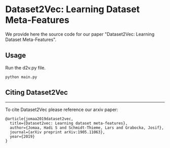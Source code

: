 # Dataset2Vec: Learning Dataset Meta-Features
We provide here the source code for our paper "Dataset2Vec: Learning Dataset Meta-Features".

## Usage
Run the d2v.py file.
```
python main.py 
```
## Citing Dataset2Vec
-----------

To cite Dataset2Vec please reference our arxiv paper:


```
@article{jomaa2019dataset2vec,
  title={Dataset2vec: Learning dataset meta-features},
  author={Jomaa, Hadi S and Schmidt-Thieme, Lars and Grabocka, Josif},
  journal={arXiv preprint arXiv:1905.11063},
  year={2019}
}
```
